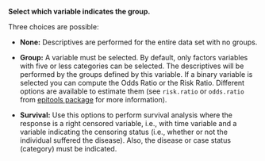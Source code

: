 **Select which variable indicates the group.**

Three choices are possible:

- **None:** Descriptives are performed for the entire data set with no groups.

- **Group:** A variable must be selected. By default, only factors variables with five or less categories can be selected. The descriptives will be performed by the groups defined by this variable. If a binary variable is selected you can compute the Odds Ratio or the Risk Ratio. Different options are available to estimate them (see `risk.ratio` or `odds.ratio` from <a href="https://cran.r-project.org/web/packages/epitools/epitools.pdf" target="_blank">epitools package</a> for more information).

- **Survival:** Use this options to perform survival analysis where the response is a right censored variable, i.e., with time variable and a variable indicating the censoring status (i.e., whether or not the individual suffered the disease). Also, the disease or case status (category) must be indicated.
